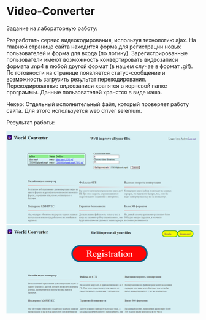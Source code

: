 # Video-Converter

Задание на лабораторную работу:

Разработать сервис видеокодирования, используя технологию ajax. На главной странице сайта находится форма для регистрации новых пользователей и форма для входа (по логину).
Зарегистрированные пользователи имеют возможность конвертировать видеозаписи формата .mp4 в любой другой формат (в нашем случае в формат .gif). По готовности на странице появляется статус-сообщение и возможность загрузить результат перекодирования. Перекодированные видеозаписи хранятся в корневой папке программы. Данные пользователей хранятся в виде кэша.

Чекер: Отдельный исполнительный файл, который проверяет работу сайта. Для этого используется web driver selenium.

Результат работы:

![alt text](Итог.png)
![alt text](Главная.png)

